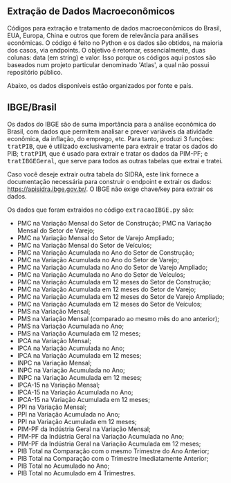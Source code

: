 ## Extração de Dados Macroeconômicos
Códigos para extração e tratamento de dados macroeconômicos do Brasil, EUA, Europa, China e outros que forem de relevância para análises econômicas. O código é feito no Python e os dados são obtidos, na maioria dos casos, via endpoints. O objetivo é retornar, essencialmente, duas colunas: data (em string) e valor. Isso porque os códigos aqui postos são baseados num projeto particular denominado 'Atlas', a qual não possui repositório público. 

Abaixo, os dados disponíveis estão organizados por fonte e país. 

## IBGE/Brasil
Os dados do IBGE são de suma importância para a análise econômica do Brasil, com dados que permitem analisar e prever variáveis da atividade econômica, da inflação, do emprego, etc. Para tanto, produzi 3 funções: <kbd>tratPIB</kbd>, que é utilizado exclusivamente para extrair e tratar os dados do PIB; <kbd>tratPIM</kbd>, que é usado para extrair e tratar os dados da PIM-PF; e <kbd>tratIBGEGeral</kbd>, que serve para todos as outras tabelas que extrai e tratei.

Caso você deseje extrair outra tabela do SIDRA, este link fornece a documentação necessária para construir o endpoint e extrair os dados: https://apisidra.ibge.gov.br/. O IBGE não exige chave/key para extrair os dados. 

Os dados que foram extraidos no código <kbd>extracaoIBGE.py</kbd> são:
- PMC na Variação Mensal do Setor de Construção;
  PMC na Variação Mensal do Setor de Varejo;
- PMC na Variação Mensal do Setor de Varejo Ampliado;
- PMC na Variação Mensal do Setor de Veículos;
- PMC na Variação Acumulada no Ano do Setor de Construção;
- PMC na Variação Acumulada no Ano do Setor de Varejo;
- PMC na Variação Acumulada no Ano do Setor de Varejo Ampliado;
- PMC na Variação Acumulada no Ano do Setor de Veículos;
- PMC na Variação Acumulada em 12 meses do Setor de Construção;
- PMC na Variação Acumulada em 12 meses do Setor de Varejo;
- PMC na Variação Acumulada em 12 meses do Setor de Varejo Ampliado;
- PMC na Variação Acumulada em 12 meses do Setor de Veículos;
- PMS na Variação Mensal;
- PMS na Variação Mensal (comparado ao mesmo mês do ano anterior);
- PMS na Variação Acumulada no Ano;
- PMS na Variação Acumulada em 12 meses;
- IPCA na Variação Mensal;
- IPCA na Variação Acumulada no Ano;
- IPCA na Variação Acumulada em 12 meses;
- INPC na Variação Mensal;
- INPC na Variação Acumulada no Ano;
- INPC na Variação Acumulada em 12 meses;
- IPCA-15 na Variação Mensal;
- IPCA-15 na Variação Acumulada no Ano;
- IPCA-15 na Variação Acumulada em 12 meses;
- PPI na Variação Mensal;
- PPI na Variação Acumulada no Ano;
- PPI na Variação Acumulada em 12 meses;
- PIM-PF da Indústria Geral na Variação Mensal;
- PIM-PF da Indústria Geral na Variação Acumulada no Ano;
- PIM-PF da Indústria Geral na Variação Acumulada em 12 meses;
- PIB Total na Comparação com o mesmo Trimestre do Ano Anterior;
- PIB Total na Comparação com o Trimestre Imediatamente Anterior;
- PIB Total no Acumulado no Ano;
- PIB Total no Acumulado em 4 Trimestres.



